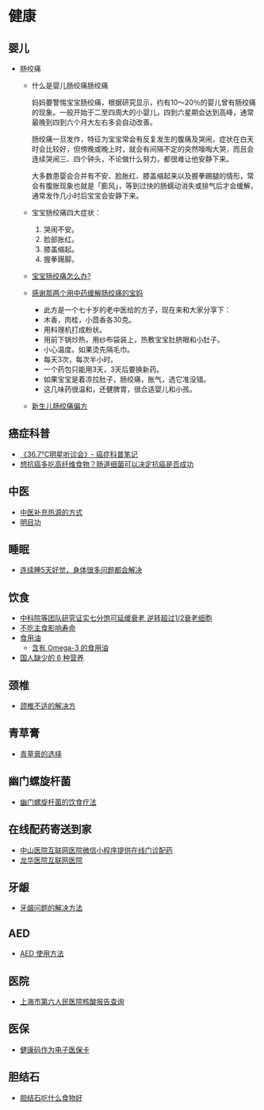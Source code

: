 # 健康

## 婴儿
* 肠绞痛
  * 什么是婴儿肠绞痛肠绞痛
  
      妈妈要警惕宝宝肠绞痛，根据研究显示，约有10～20％的婴儿曾有肠绞痛的现象。一般开始于二至四周大的小婴儿，四到六星期会达到高峰，通常最晚到四到六个月大左右多会自动改善。

      肠绞痛一旦发作，特征为宝宝常会有反复发生的腹痛及哭闹，症状在白天时会比较好，但傍晚或晚上时，就会有间隔不定的突然嚎啕大哭，而且会连续哭闹三、四个钟头，不论做什么努力，都很难让他安静下来。

      大多数患婴会合并有不安、脸胀红、膝盖缩起来以及握拳踢腿的情形，常会有腹胀现象也就是「膨风」，等到过快的肠蠕动消失或排气后才会缓解，通常发作几小时后宝宝会安静下来。

  * 宝宝肠绞痛四大症状：
    1. 哭闹不安。
    2. 脸部胀红。
    3. 膝盖缩起。
    4. 握拳踼脚。

  * [宝宝肠绞痛怎么办?](http://www.babytree.com/ask/detail/991493)

  * [感谢那两个用中药缓解肠绞痛的宝妈](http://www.babytree.com/community/club201400/topic_19439664_1.html)
    * 此方是一个七十岁的老中医给的方子，现在来和大家分享下：
    * 木香，肉桂，小茴香各30克。
    * 用料理机打成粉状。
    * 用前下锅炒热，用纱布袋装上，热敷宝宝肚脐眼和小肚子。
    * 小心温度。如果烫先隔毛巾。
    * 每天3次，每次半小时。
    * 一个药包只能用3天，3天后要换新药。
    * 如果宝宝是着凉拉肚子，肠绞痛，胀气，选它准没错。
    * 这几味药很温和，还健脾胃，很合适婴儿和小孩。

  * [新生儿肠绞痛偏方](http://www.qbaobei.com/chengzhang/656424.html)

## 癌症科普
* [《36.7℃明星听诊会》- 癌症科普笔记](cancer-notes.md)
* [想抗癌多吃高纤维食物？肠道细菌可以决定抗癌是否成功](changdao-xijun-kang-ai.md)

## 中医
* [中医补充热源的方式](heat-supplement-in-chinese-medicine-way.md)
* [明目功](mingmugong.md)

## 睡眠
* [连续睡5天好觉，身体很多问题都会解决](good-sleep-of-5-days.md)

## 饮食 
* [中科院等团队研究证实七分饱可延缓衰老 逆转超过1/2衰老细胞](https://www.sohu.com/a/385608566_100191015)
* [不吃主食影响寿命](buchi-zhushi-yingxiang-shouming.md)
* [食用油](oil/README.md)
  * [含有 Omega-3 的食用油](oil/oil-which-contains-omega-3.md)
* [国人缺少的 6 种营养](guoren-queshao-de-6-zhong-yingyang.md)

## 颈椎
* [颈椎不适的解决方](neck-vertebrae-problem.md)

## 青草膏
* [青草膏的选择](choice-of-qingcaogao.md)

## 幽门螺旋杆菌
* [幽门螺旋杆菌的饮食疗法](youmenluoxuanganjun-yinshi-zhiliao.md)

## 在线配药寄送到家
* [中山医院互联网医院微信小程序提供在线门诊配药](zhongshan-hospital-online-service.md)
* [龙华医院互联网医院](longhua-hospital-online-service.md)

## 牙龈
* [牙龈问题的解决方法](yayin-problem-solution.md)

## AED
* [AED 使用方法](aed-usage.md)

## 医院
* [上海市第六人民医院核酸报告查询](liuyuan-hesuan-baogao-chaxun.md)

## 医保
* [健康码作为电子医保卡](jiankangma-zuowei-dianzi-yibaoka.md)

## 胆结石
* [胆结石吃什么食物好](danjieshi-chi-shenme-shiwu-hao.md)
